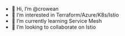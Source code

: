 - 👋 Hi, I’m @crowean
- 👀 I’m interested in Terraform/Azure/K8s/Istio
- 🌱 I’m currently learning Service Mesh
- 💞️ I’m looking to collaborate on Istio

<!---
crowean/crowean is a ✨ special ✨ repository because its `README.md` (this file) appears on your GitHub profile.
You can click the Preview link to take a look at your changes.
--->
